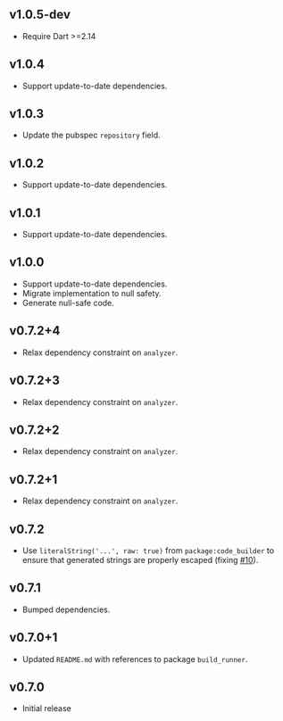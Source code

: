 ## v1.0.5-dev

* Require Dart >=2.14

## v1.0.4

* Support update-to-date dependencies.

## v1.0.3

* Update the pubspec `repository` field.

## v1.0.2

* Support update-to-date dependencies.

## v1.0.1

* Support update-to-date dependencies.

## v1.0.0

* Support update-to-date dependencies.
* Migrate implementation to null safety.
* Generate null-safe code.

## v0.7.2+4

 * Relax dependency constraint on `analyzer`.

## v0.7.2+3

 * Relax dependency constraint on `analyzer`.

## v0.7.2+2

 * Relax dependency constraint on `analyzer`.

## v0.7.2+1

 * Relax dependency constraint on `analyzer`.

## v0.7.2

 * Use `literalString('...', raw: true)` from `package:code_builder` to ensure
   that generated strings are properly escaped (fixing [#10][issue-10]).

[issue-10]: https://github.com/google/dart-neats/issues/10

## v0.7.1

 * Bumped dependencies.

## v0.7.0+1

 * Updated `README.md` with references to package `build_runner`.

## v0.7.0

 * Initial release
